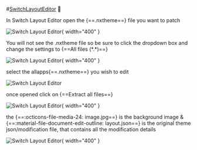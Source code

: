 #[SwitchLayoutEditor](https://github.com/FuryBaguette/SwitchLayoutEditor) :link:

In Switch Layout Editor open the {==.nxtheme==} file you want to patch

![Switch Layout Editor](<img/flaunch/sw-lay-ed1.png>){ width="400" }

You will not see the .nxtheme file so be sure to click the dropdown box and change the settings to {==All files (\*.\*)==}

![Switch Layout Editor](<img/flaunch/sw-lay-ed2.png>){ width="400" }

select the allapps{==.nxtheme==} you wish to edit

![Switch Layout Editor](<img/flaunch/sw-lay-ed3.png>)

once opened click on {==Extract all files==}

![Switch Layout Editor](<img/flaunch/sw-lay-ed4.png>){ width="400" }

the {==:octicons-file-media-24: image.jpg==} is the background image & {==:material-file-document-edit-outline: layout.json==} is the original theme json/modification file, that contains all the modification details

![Switch Layout Editor](<img/flaunch/sw-lay-ed5.png>){ width="400" }